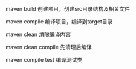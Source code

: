 maven build 创建项目，创建src目录结构及相关文件

maven compile 编译项目，编译到target目录

maven clean 清除编译内容

maven clean compile 先清理后编译

maven compile test 编译测试类